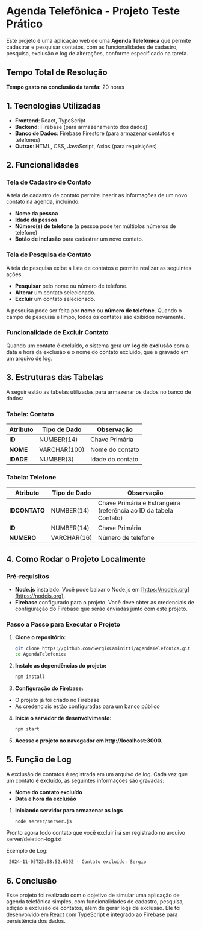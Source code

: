 # Agenda Telefônica - Projeto Teste Prático

Este projeto é uma aplicação web de uma **Agenda Telefônica** que permite cadastrar e pesquisar contatos, com as funcionalidades de cadastro, pesquisa, exclusão e log de alterações, conforme especificado na tarefa.

## Tempo Total de Resolução
**Tempo gasto na conclusão da tarefa:** 20 horas

## 1. Tecnologias Utilizadas

- **Frontend**: React, TypeScript
- **Backend**: Firebase (para armazenamento dos dados)
- **Banco de Dados**: Firebase Firestore (para armazenar contatos e telefones)
- **Outras**: HTML, CSS, JavaScript, Axios (para requisições)

## 2. Funcionalidades

### Tela de Cadastro de Contato

A tela de cadastro de contato permite inserir as informações de um novo contato na agenda, incluindo:

- **Nome da pessoa**
- **Idade da pessoa**
- **Número(s) de telefone** (a pessoa pode ter múltiplos números de telefone)
- **Botão de inclusão** para cadastrar um novo contato.

### Tela de Pesquisa de Contato

A tela de pesquisa exibe a lista de contatos e permite realizar as seguintes ações:

- **Pesquisar** pelo nome ou número de telefone.
- **Alterar** um contato selecionado.
- **Excluir** um contato selecionado.

A pesquisa pode ser feita por **nome** ou **número de telefone**. Quando o campo de pesquisa é limpo, todos os contatos são exibidos novamente.

### Funcionalidade de Excluir Contato

Quando um contato é excluído, o sistema gera um **log de exclusão** com a data e hora da exclusão e o nome do contato excluído, que é gravado em um arquivo de log.

## 3. Estruturas das Tabelas

A seguir estão as tabelas utilizadas para armazenar os dados no banco de dados:

### Tabela: Contato

| Atributo | Tipo de Dado | Observação |
| --- | --- | --- |
| **ID** | NUMBER(14) | Chave Primária |
| **NOME** | VARCHAR(100) | Nome do contato |
| **IDADE** | NUMBER(3) | Idade do contato |

### Tabela: Telefone

| Atributo | Tipo de Dado | Observação |
| --- | --- | --- |
| **IDCONTATO** | NUMBER(14) | Chave Primária e Estrangeira (referência ao ID da tabela Contato) |
| **ID** | NUMBER(14) | Chave Primária |
| **NUMERO** | VARCHAR(16) | Número de telefone |

## 4. Como Rodar o Projeto Localmente

### Pré-requisitos

- **Node.js** instalado. Você pode baixar o Node.js em [https://nodejs.org](https://nodejs.org).
- **Firebase** configurado para o projeto. Você deve obter as credenciais de configuração do Firebase que serão enviadas junto com este projeto.

### Passo a Passo para Executar o Projeto

1. **Clone o repositório:**

   ```bash
   git clone https://github.com/SergioCaminitti/AgendaTelefonica.git
   cd AgendaTelefonica
   ```
   
2. **Instale as dependências do projeto:**
   
   ```bash
   npm install
   ```
   
3. **Configuração do Firebase:**

- O projeto já foi criado no Firebase
- As credenciais estão configuradas para um banco público

4. **Inicie o servidor de desenvolvimento:**
   
   ```bash
   npm start
   ```
   
6. **Acesse o projeto no navegador em http://localhost:3000.**

## 5. Função de Log
A exclusão de contatos é registrada em um arquivo de log. Cada vez que um contato é excluído, as seguintes informações são gravadas:

- **Nome do contato excluído**
- **Data e hora da exclusão**

1. **Iniciando servidor para armazenar as logs**

   ```bash
   node server/server.js
   ```
Pronto agora todo contato que você excluir irá ser registrado no arquivo server/deletion-log.txt

Exemplo de Log:
   ```bash
    2024-11-05T23:08:52.639Z - Contato excluído: Sergio
   ```
  
## 6. Conclusão

Esse projeto foi realizado com o objetivo de simular uma aplicação de agenda telefônica simples, com funcionalidades de cadastro, pesquisa, edição e exclusão de contatos, além de gerar logs de exclusão. Ele foi desenvolvido em React com TypeScript e integrado ao Firebase para persistência dos dados.   
